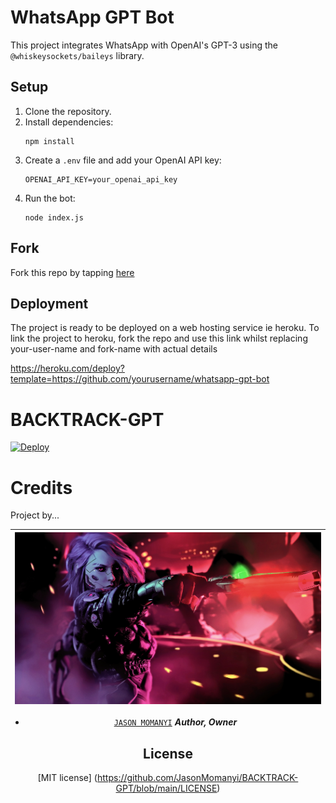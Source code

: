 # WhatsApp GPT Bot

This project integrates WhatsApp with OpenAI's GPT-3 using the `@whiskeysockets/baileys` library.

## Setup

1. Clone the repository.
2. Install dependencies:
    ```
    npm install
    ```
3. Create a `.env` file and add your OpenAI API key:
    ```
    OPENAI_API_KEY=your_openai_api_key
    ```
4. Run the bot:
    ```
    node index.js
    ```


## Fork
 Fork this repo by tapping  [here](https://github.com/JasonMomanyi/BACKTRACK-GPT)

## Deployment

The project is ready to be deployed on a web hosting service ie heroku.
To link the project to heroku, fork the repo and use this link whilst replacing your-user-name and fork-name with actual details

https://heroku.com/deploy?template=https://github.com/yourusername/whatsapp-gpt-bot
# BACKTRACK-GPT

[![Deploy](https://www.herokucdn.com/deploy/button.svg)](https://heroku.com/deploy?template=https://github.com/your-user-name/BACKTRACK-GPT)



# Credits

Project by...

<div align="center">
  
| [![Jason Momanyi](https://github.com/JasonMomanyi/BACKTRACK-GPT/blob/main/backtrack.jpg?lenght=50width=50)](https://github.com/JasonMomanyi)|
|----|
* [`JASON MOMANYI`](https://github.com/JasonMomanyi) ***Author, Owner***


## License

[MIT license] (https://github.com/JasonMomanyi/BACKTRACK-GPT/blob/main/LICENSE)


